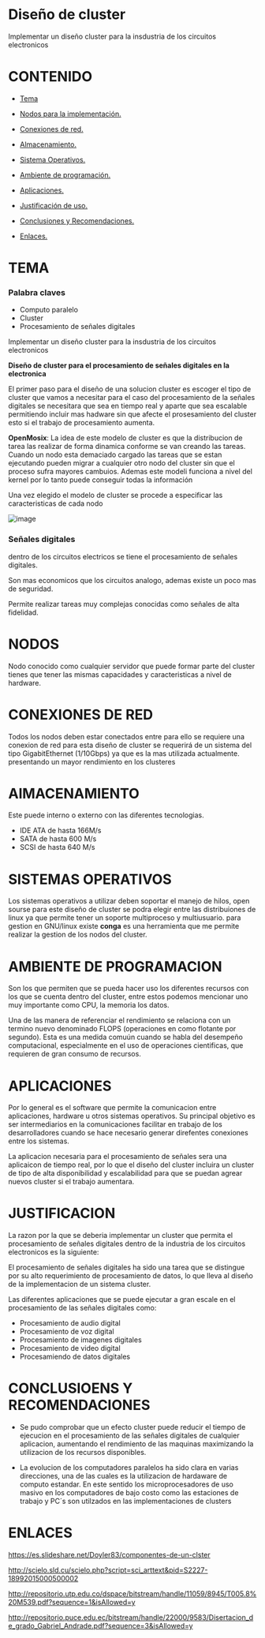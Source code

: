 # Diseño de cluster

Implementar un diseño cluster para la insdustria de los circuitos electronicos

# CONTENIDO

* [Tema](#id1)

* [Nodos para la implementación.](#id2)

* [Conexiones de red.](#id3)

* [Almacenamiento.](#id4)

* [Sistema Operativos.](#id5)

* [Ambiente de programación.](#id6)

* [Aplicaciones.](#id7)

* [Justificación de uso.](#id8)
  
* [Conclusiones y Recomendaciones.](#id9)

* [Enlaces.](#id10)

<a name="id1"></a>

# TEMA 

### Palabra claves 
* Computo paralelo
* Cluster
* Procesamiento de señales digitales


Implementar un diseño cluster para la insdustria de los circuitos electronicos

**Diseño de cluster para el procesamiento de señales digitales en la electronica**

El primer paso para el diseño de una solucion cluster es escoger el tipo de cluster que vamos a necesitar para el caso del procesamiento de la señales digitales se necesitara que sea en tiempo real y aparte que sea escalable permitiendo incluir  mas hadware sin que afecte el prosesamiento del cluster esto si el trabajo de procesamiento aumenta. 

**OpenMosix**: La idea de este modelo de cluster es que la distribucion de tarea las realizar de forma dinamica conforme se van creando las tareas. Cuando un nodo esta demaciado cargado las tareas que se estan ejecutando pueden migrar a cualquier otro nodo del cluster sin que el proceso sufra mayores cambuios. Ademas este modeli funciona a nivel del kernel por lo tanto puede conseguir todas la información 

Una vez elegido el modelo de cluster se procede a especificar las caracteristicas de cada nodo 

![image](https://user-images.githubusercontent.com/50051312/59373982-6a10f480-8d10-11e9-9f01-9f079d12646a.png)



### Señales digitales
dentro de los circuitos electricos se tiene el procesamiento de señales digitales.

Son mas economicos que los circuitos analogo, ademas existe un poco mas de seguridad.

Permite realizar tareas muy complejas conocidas como señales de alta fidelidad.


<a name="id2"></a>
# NODOS

Nodo conocido como cualquier servidor que puede formar parte del cluster tienes que tener las mismas capacidades y caracteristicas a nivel de hardware.

<a name="id3"></a>
# CONEXIONES DE RED
Todos los nodos deben estar conectados entre para ello se requiere una conexion de red para esta diseño de cluster se requerirá de un sistema del tipo  GigabitEthernet (1/10Gbps)  ya que es la mas utilizada actualmente. presentando un mayor rendimiento en los clusteres 

<a name="id4"></a>
# AlMACENAMIENTO 

Este puede interno o externo con las diferentes tecnologias.

* IDE ATA de hasta 166M/s
* SATA de hasta 600 M/s
* SCSI de hasta 640 M/s

<a name="id5"></a>
# SISTEMAS OPERATIVOS

Los sistemas operativos a utilizar deben soportar el manejo de hilos, open sourse para este diseño de cluster se podra elegir entre las distribuiones de linux ya que permite tener un soporte multiproceso y multiusuario. para gestion en GNU/linux existe **conga** es una herramienta que me permite realizar la gestion de los nodos del cluster.


<a name="id6"></a>
# AMBIENTE DE PROGRAMACION

Son los que permiten que se pueda hacer uso los diferentes recursos con los que se cuenta dentro del cluster, entre estos podemos mencionar uno muy importante como CPU, la memoria los datos.

Una de las manera de referenciar el rendimiento se relaciona con un termino nuevo denominado FLOPS (operaciones en como flotante por segundo). Esta es una medida comuún cuando se habla del desempeño computacional, especialmente en el uso de operaciones cientificas, que requieren de gran consumo de recursos.

<a name="id7"></a>
# APLICACIONES 
Por lo general es el software que permite la comunicacion entre aplicaciones, hardware u otros sistemas operativos.
Su principal objetivo es ser intermediarios en la comunicaciones facilitar en trabajo de los desarrolladores cuando se hace necesario generar   direfentes conexiones entre los sistemas.

La aplicacion necesaria para el procesamiento de señales sera una aplicaicon de tiempo real, por lo que el diseño del cluster incluira un cluster de tipo de alta disponibilidad y escalabilidad para que se puedan agrear nuevos cluster si el trabajo aumentara.




<a name="id8"></a>
# JUSTIFICACION

La razon por la que se deberia implementar un cluster que permita el procesamiento de señales digitales dentro de la industria de los circuitos electronicos es la siguiente:

El procesamiento de señales digitales ha sido una tarea que se distingue por su alto requerimiento de procesamiento de datos, lo que lleva al diseño de la implementacion de un sistema cluster.

Las diferentes aplicaciones que se puede ejecutar a gran escale en el procesamiento de las señales digitales como:

* Procesamiento de audio digital
* Procesamiento de voz digital
* Procesamiento de imagenes digitales 
* Procesamiento de video digital
* Procesamiendo de datos digitales

<a name="id9"></a>
# CONCLUSIOENS Y RECOMENDACIONES

*  Se pudo comprobar que un efecto cluster puede reducir el tiempo de ejecucion en el procesamiento de las señales digitales de cualquier aplicacion, aumentando el rendimiento de las maquinas maximizando la utilizacion de los recursos disponibles.

* La evolucion de los computadores paralelos ha sido clara en varias direcciones, una de las cuales es la utilizacion de hardaware de computo estandar. En este sentido los microprocesadores de uso masivo en los computadores de bajo costo como las estaciones de trabajo y PC´s son utilzados en las implementaciones de clusters 

<a name="id10"></a>
# ENLACES


https://es.slideshare.net/Doyler83/componentes-de-un-clster

http://scielo.sld.cu/scielo.php?script=sci_arttext&pid=S2227-18992015000500002

http://repositorio.utp.edu.co/dspace/bitstream/handle/11059/8945/T005.8%20M539.pdf?sequence=1&isAllowed=y

http://repositorio.puce.edu.ec/bitstream/handle/22000/9583/Disertacion_de_grado_Gabriel_Andrade.pdf?sequence=3&isAllowed=y
